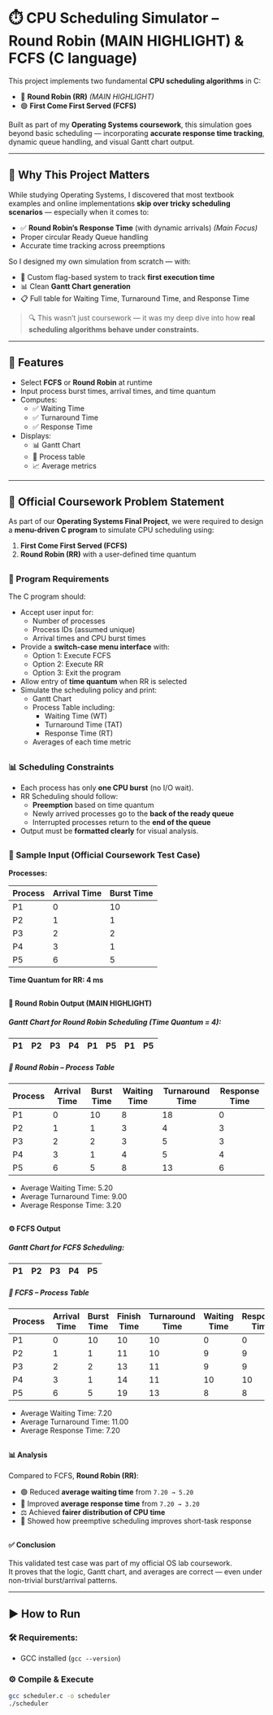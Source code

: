 # ⏱️ CPU Scheduling Simulator – Round Robin (MAIN HIGHLIGHT) & FCFS (C language)

This project implements two fundamental **CPU scheduling algorithms** in C:
- 🔁 **Round Robin (RR)**  *(MAIN HIGHLIGHT)*
- 🟢 **First Come First Served (FCFS)**

Built as part of my **Operating Systems coursework**, this simulation goes beyond basic scheduling — incorporating **accurate response time tracking**, dynamic queue handling, and visual Gantt chart output.

---

## 🧠 Why This Project Matters

While studying Operating Systems, I discovered that most textbook examples and online implementations **skip over tricky scheduling scenarios** — especially when it comes to:
- ✅ **Round Robin’s Response Time** (with dynamic arrivals) *(Main Focus)*
- Proper circular Ready Queue handling
- Accurate time tracking across preemptions

So I designed my own simulation from scratch — with:
- 🔄 Custom flag-based system to track **first execution time**
- 📊 Clean **Gantt Chart generation**
- 📋 Full table for Waiting Time, Turnaround Time, and Response Time

> 🔍 This wasn’t just coursework — it was my deep dive into how **real scheduling algorithms behave under constraints.**

---

## 🔧 Features

- Select **FCFS** or **Round Robin** at runtime
- Input process burst times, arrival times, and time quantum
- Computes:
  - ✅ Waiting Time
  - ✅ Turnaround Time
  - ✅ Response Time
- Displays:
  - 📊 Gantt Chart
  - 🧾 Process table
  - 📈 Average metrics

---

## 📘 Official Coursework Problem Statement

As part of our **Operating Systems Final Project**, we were required to design a **menu-driven C program** to simulate CPU scheduling using:

1. **First Come First Served (FCFS)**
2. **Round Robin (RR)** with a user-defined time quantum

##

### 📝 Program Requirements

The C program should:

- Accept user input for:
  - Number of processes
  - Process IDs (assumed unique)
  - Arrival times and CPU burst times
- Provide a **switch-case menu interface** with:
  - Option 1: Execute FCFS
  - Option 2: Execute RR
  - Option 3: Exit the program
- Allow entry of **time quantum** when RR is selected
- Simulate the scheduling policy and print:
  - Gantt Chart
  - Process Table including:
    - Waiting Time (WT)
    - Turnaround Time (TAT)
    - Response Time (RT)
  - Averages of each time metric

##

### 📊 Scheduling Constraints

- Each process has only **one CPU burst** (no I/O wait).
- RR Scheduling should follow:
  - **Preemption** based on time quantum
  - Newly arrived processes go to the **back of the ready queue**
  - Interrupted processes return to the **end of the queue**
- Output must be **formatted clearly** for visual analysis.

##
### 🧪 Sample Input (Official Coursework Test Case)


**Processes:**

| Process | Arrival Time | Burst Time |
|---------|--------------|------------|
| P1      | 0            | 10         |
| P2      | 1            | 1          |
| P3      | 2            | 2          |
| P4      | 3            | 1          |
| P5      | 6            | 5          |

**Time Quantum for RR: 4 ms**
##
#### 🔁 Round Robin Output (MAIN HIGHLIGHT)
##### Gantt Chart for Round Robin Scheduling (Time Quantum = 4):

| P1  | P2  | P3  | P4  | P1  | P5  | P1  | P5  |
|-----|-----|-----|-----|-----|-----|-----|-----|

##### 🔁 Round Robin – Process Table

| Process | Arrival Time | Burst Time | Waiting Time | Turnaround Time | Response Time |
|---------|--------------|------------|---------------|------------------|----------------|
| P1      | 0            | 10         | 8             | 18               | 0              |
| P2      | 1            | 1          | 3             | 4                | 3              |
| P3      | 2            | 2          | 3             | 5                | 3              |
| P4      | 3            | 1          | 4             | 5                | 4              |
| P5      | 6            | 5          | 8             | 13               | 6              |

- Average Waiting Time: 5.20
- Average Turnaround Time: 9.00
- Average Response Time: 3.20

##

#### ⚙️ FCFS Output
##### Gantt Chart for FCFS Scheduling:

| P1  | P2  | P3  | P4  | P5  |
|-----|-----|-----|-----|-----|

##### 🔹 FCFS – Process Table

| Process | Arrival Time | Burst Time | Finish Time | Turnaround Time | Waiting Time | Response Time |
|---------|--------------|------------|-------------|------------------|---------------|----------------|
| P1      | 0            | 10         | 10          | 10               | 0             | 0              |
| P2      | 1            | 1          | 11          | 10               | 9             | 9              |
| P3      | 2            | 2          | 13          | 11               | 9             | 9              |
| P4      | 3            | 1          | 14          | 11               | 10            | 10             |
| P5      | 6            | 5          | 19          | 13               | 8             | 8              |

- Average Waiting Time: 7.20
- Average Turnaround Time: 11.00
- Average Response Time: 7.20

##

#### 📊 Analysis

Compared to FCFS, **Round Robin (RR)**:
- 🟢 Reduced **average waiting time** from `7.20 → 5.20`
- 🧠 Improved **average response time** from `7.20 → 3.20`
- ⚖️ Achieved **fairer distribution of CPU time**  
- 💬 Showed how preemptive scheduling improves short-task response

##

#### ✅ Conclusion

This validated test case was part of my official OS lab coursework.  
It proves that the logic, Gantt chart, and averages are correct — even under non-trivial burst/arrival patterns.

---

## ▶️ How to Run

### 🛠️ Requirements:
- GCC installed (`gcc --version`)

### ⚙️ Compile & Execute

```bash
gcc scheduler.c -o scheduler
./scheduler
